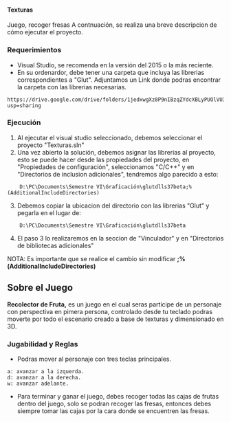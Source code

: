 #### Texturas
Juego, recoger fresas 
A contnuación, se realiza una breve descripcion de cómo  ejecutar el proyecto. 

### Requerimientos
- Visual Studio, se recomenda en la versión del 2015 o la más reciente. 
- En su ordenardor, debe tener una carpeta que incluya las librerias correspondientes a "Glut". Adjuntamos un Link donde podras encontrar la carpeta con las librerias necesarias. 
```shell
https://drive.google.com/drive/folders/1jedxwgXz8P9nIBzqZYdcXBLyPUOlVU3y?	 usp=sharing
```
### Ejecución
1. Al ejecutar el visual studio seleccionado, debemos seleccionar el proyecto "Texturas.sln"
2. Una vez abierto la solución, debemos asignar las librerias al proyecto, esto se puede hacer desde las propiedades del proyecto, en "Propiedades de configuración", seleccionamos "C/C++" y en "Directorios de inclusion adicionales", tendremos algo parecido a esto:
```shell 
	D:\PC\Documents\Semestre VI\Graficación\glutdlls37beta;%(AdditionalIncludeDirectories)
```
3. Debemos copiar la ubicacion del directorio con las librerias "Glut" y pegarla en el lugar de: 

```shell 
	D:\PC\Documents\Semestre VI\Graficación\glutdlls37beta
```
4. El paso 3 lo realizaremos en la seccion de "Vinculador" y en "Directorios de bibliotecas adicionales"

NOTA: Es importante que se realice el cambio sin modificar  **;%(AdditionalIncludeDirectories)**
 
## Sobre el Juego 
**Recolector de Fruta,** es un juego en el cual seras participe de un personaje con perspectiva en pimera persona, controlado desde tu teclado podras moverte por todo el escenario creado a base de texturas y dimensionado en 3D.

### Jugabilidad y Reglas
* Podras mover al personaje con tres teclas principales.
```shell
a: avanzar a la izquerda.
d: avanzar a la derecha.
w: avanzar adelante.
```
* Para terminar y ganar el juego, debes recoger todas las cajas de frutas dentro del juego, solo se podran recoger las fresas, entonces debes siempre tomar las cajas por la cara donde se encuentren las fresas. 
